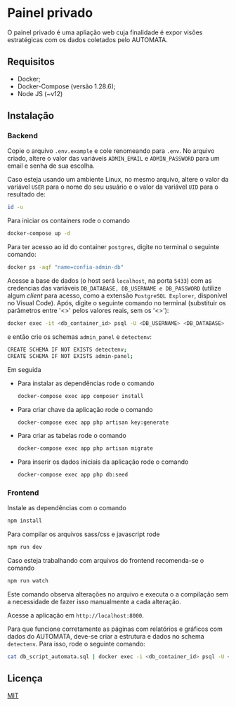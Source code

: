 # Painel privado

O painel privado é uma apliação web cuja finalidade é expor visões estratégicas com os dados coletados pelo AUTOMATA.

## Requisitos
 
 - Docker;
 - Docker-Compose (versão 1.28.6);
 - Node JS (~v12)

## Instalação


### Backend
Copie o arquivo `.env.example` e cole renomeando para `.env`.
No arquivo criado, altere o valor das variáveis `ADMIN_EMAIL` e `ADMIN_PASSWORD` para um email e senha de sua escolha. 

Caso esteja usando um ambiente Linux, no mesmo arquivo, altere o valor da variável `USER` para o nome do seu usuário e o valor da variável
`UID` para o resultado de:

```bash
id -u
```

Para iniciar os containers rode o comando  

```bash
docker-compose up -d
```

Para ter acesso ao id do container `postgres`, digite no terminal o seguinte comando:  

```bash
docker ps -aqf "name=confia-admin-db"
```

Acesse a base de dados (o host será ``localhost``, na porta `5433`) com as credencias das variáveis ``DB_DATABASE, DB_USERNAME e DB_PASSWORD`` (utilize algum *client* para acesso, como a extensão `PostgreSQL Explorer`, disponível no Visual Code). Após, digite o seguinte comando no terminal (substituir os parâmetros entre '<>' pelos valores reais, sem os '<>'):

```bash
docker exec -it <db_container_id> psql -U <DB_USERNAME> <DB_DATABASE>
```
e então crie os schemas ``admin_panel`` e ``detectenv``:

```bash
CREATE SCHEMA IF NOT EXISTS detectenv;
CREATE SCHEMA IF NOT EXISTS admin-panel;
```

Em seguida

- Para instalar as dependências rode o comando
    ```bash
    docker-compose exec app composer install
    ```
- Para criar chave da aplicação rode o comando
    ```bash
    docker-compose exec app php artisan key:generate
    ```  
- Para criar as tabelas rode o comando
    ```bash
    docker-compose exec app php artisan migrate
    ```
- Para inserir os dados iniciais da aplicação rode o comando
  ```bash
  docker-compose exec app php db:seed
  ```

### Frontend

Instale as dependências com o comando
```bash
npm install
```

Para compilar os arquivos sass/css e javascript rode
```bash
npm run dev
```

Caso esteja trabalhando com arquivos do frontend recomenda-se o comando 
```bash
npm run watch
```
Este comando observa alterações no arquivo e executa o a compilação sem a necessidade de fazer isso manualmente a cada alteração.


Acesse a aplicação em ``http://localhost:8000``.

Para que funcione corretamente as páginas com relatórios e gráficos com dados do AUTOMATA, deve-se criar a estrutura e dados no schema ``detectenv``. Para isso, rode o seguinte comando:

```bash
cat db_script_automata.sql | docker exec -i <db_container_id> psql -U <DB_USERNAME> <DB_DATABASE>
```

## Licença
[MIT](https://choosealicense.com/licenses/mit/)
